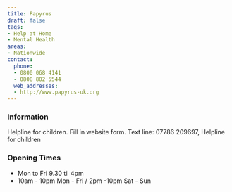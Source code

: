 ```yaml
---
title: Papyrus
draft: false
tags:
- Help at Home
- Mental Health
areas:
- Nationwide
contact:
  phone:
  - 0800 068 4141
  - 0808 802 5544
  web_addresses:
  - http://www.papyrus-uk.org
---
```


### Information
Helpline for children. Fill in website form.
Text line: 07786 209697,  Helpline for children

### Opening Times
* Mon to Fri 9.30 til 4pm
* 10am - 10pm Mon - Fri / 2pm -10pm Sat - Sun

